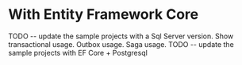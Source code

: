 # With Entity Framework Core

TODO -- update the sample projects with a Sql Server version. Show transactional usage. Outbox usage. Saga usage.
TODO -- update the sample projects with EF Core + Postgresql
